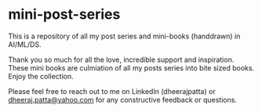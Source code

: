 # mini-post-series
This is a repository of all my post series and mini-books (handdrawn) in AI/ML/DS.


Thank you so much for all the love, incredible support and inspiration. 
These mini books are culmiation of all my posts series into bite sized books. Enjoy the collection.

Please feel free to reach out to me on LinkedIn (dheerajpatta) or dheeraj.patta@yahoo.com for any constructive feedback or questions.
